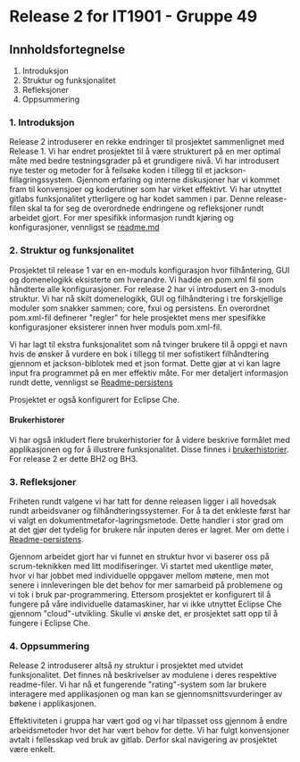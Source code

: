 # Release 2 for IT1901 - Gruppe 49

## Innholdsfortegnelse

1. Introduksjon
2. Struktur og funksjonalitet
3. Refleksjoner
4. Oppsummering

### 1. Introduksjon

Release 2 introduserer en rekke endringer til prosjektet sammenlignet med Release 1. Vi har endret prosjektet til å være strukturert på en mer optimal måte med bedre testningsgrader på et grundigere nivå. Vi har introdusert nye tester og metoder for å feilsøke koden i tillegg til et jackson-fillagringssystem. Gjennom erfaring og interne diskusjoner har vi kommet fram til konvensjoer og koderutiner som har virket effektivt. Vi har utnyttet gitlabs funksjonalitet ytterligere og har kodet sammen i par. Denne release-filen skal ta for seg de overordnede endringene og refleksjoner rundt arbeidet gjort. For mer spesifikk informasjon rundt kjøring og konfigurasjoner, vennligst se [readme.md](../readme.md)

### 2. Struktur og funksjonalitet

Prosjektet til release 1 var en en-moduls konfigurasjon hvor filhåntering, GUI og domenelogikk eksisterte om hverandre. Vi hadde en pom.xml fil som håndterte alle konfigurasjoner. For release 2 har vi introdusert en 3-moduls struktur. Vi har nå skilt domenelogikk, GUI og filhåndtering i tre forskjellige moduler som snakker sammen; core, fxui og persistens. En overordnet pom.xml-fil definerer "regler" for hele prosjektet mens mer spesifikke konfigurasjoner eksisterer innen hver moduls pom.xml-fil.

Vi har lagt til ekstra funksjonalitet som nå tvinger brukere til å oppgi et navn hvis de ønsker å vurdere en bok i tillegg til mer sofistikert filhåndtering gjennom et jackson-biblotek med et json format. Dette gjør at vi kan lagre input fra programmet på en mer effektiv måte. For mer detaljert informasjon rundt dette, vennligst se [Readme-persistens](ReadMePersistence.md)

Prosjektet er også konfigurert for Eclipse Che.

#### Brukerhistorer
Vi har også inkludert flere brukerhistorier for å videre beskrive formålet med applikasjonen og for å illustrere funksjonalitet. Disse finnes i [brukerhistorier](brukerhistorier.md). For release 2 er dette BH2 og BH3.
  
### 3. Refleksjoner

Friheten rundt valgene vi har tatt for denne releasen ligger i all hovedsak rundt arbeidsvaner og filhåndteringssystemer. For å ta det enkleste først har vi valgt en dokumentmetafor-lagringsmetode. Dette handler i stor grad om at det gjør det tydelig for brukere når inputen deres er lagret. Mer om dette i [Readme-persistens](ReadMePersistence.md). 

Gjennom arbeidet gjort har vi funnet en struktur hvor vi baserer oss på scrum-teknikken med litt modifiseringer. Vi startet med ukentlige møter, hvor vi har jobbet med individuelle oppgaver mellom møtene, men mot senere i innleveringen ble det behov for mer samarbeid på problemene og vi tok i bruk par-programmering. Ettersom prosjektet er konfigurert til å fungere på våre individuelle datamaskiner, har vi ikke utnyttet Eclipse Che gjennom "cloud"-utvikling. Skulle vi ønske det, er prosjektet satt opp til å fungere i Eclipse Che.

### 4. Oppsummering

Release 2 introduserer altså ny struktur i prosjektet med utvidet funksjonalitet. Det finnes nå beskrivelser av modulene i deres respektive readme-filer. Vi har nå et fungerende "rating"-system som lar brukere interagere med applikasjonen og man kan se gjennomsnittsvurderinger av bøkene i applikasjonen.

Effektiviteten i gruppa har vært god og vi har tilpasset oss gjennom å endre arbeidsmetoder hvor det har vært behov for dette. Vi har fulgt konvensjoner avtalt i fellesskap ved bruk av gitlab. Derfor skal navigering av prosjektet være enkelt.